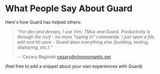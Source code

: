 # What People Say About Guard

Here's how Guard has helped others:

> *"For dev and devops, I use Vim, TMux and Guard. Productivity is through the roof - no more "typing in" commands. I just open a file, edit and hit save - Guard does everything else (building, testing, deploying, etc.)."*
>
> -- Cezary Baginski <cezary@chronomantic.net>

(feel free to add a snippet about your own experiences with Guard)
